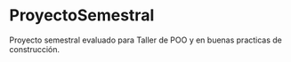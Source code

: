 # ProyectoSemestral
Proyecto semestral evaluado para Taller de POO y en buenas practicas de construcción.
